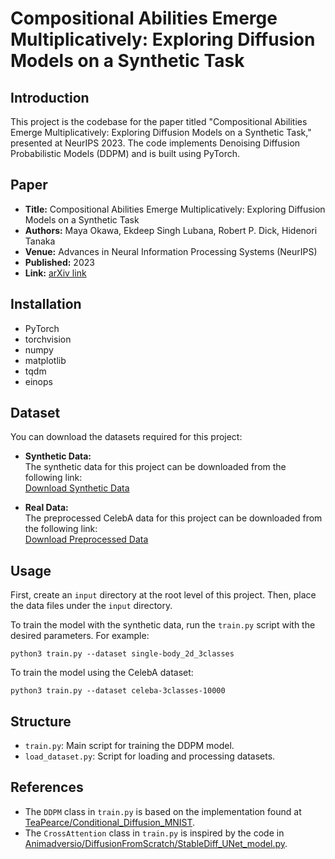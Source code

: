 # Compositional Abilities Emerge Multiplicatively: Exploring Diffusion Models on a Synthetic Task 

## Introduction
This project is the codebase for the paper titled "Compositional Abilities Emerge Multiplicatively: Exploring Diffusion Models on a Synthetic Task," presented at NeurIPS 2023. The code implements Denoising Diffusion Probabilistic Models (DDPM) and is built using PyTorch.

## Paper
- **Title:** Compositional Abilities Emerge Multiplicatively: Exploring Diffusion Models on a Synthetic Task 
- **Authors:** Maya Okawa, Ekdeep Singh Lubana, Robert P. Dick, Hidenori Tanaka 
- **Venue:** Advances in Neural Information Processing Systems (NeurIPS)
- **Published:** 2023 
- **Link:** [arXiv link](https://arxiv.org/abs/2310.09336)

## Installation
- PyTorch
- torchvision
- numpy
- matplotlib
- tqdm
- einops

## Dataset 

You can download the datasets required for this project: 

- **Synthetic Data:**  
  The synthetic data for this project can be downloaded from the following link:  
  [Download Synthetic Data](https://www.dropbox.com/scl/fi/6zzb5h4bly2gbignwn4yz/single-body_2d_3classes.zip?rlkey=0uizen48trsl6cm4oaui2ze41&dl=0)

- **Real Data:**  
  The preprocessed CelebA data for this project can be downloaded from the following link:  
  [Download Preprocessed Data](https://www.dropbox.com/scl/fi/j8vwioyhmecibqeglxlok/celeba-3classes-smiling-10000_100.zip?rlkey=grz1de7psug5tlm89h5l7w7ia&dl=0)


## Usage
First, create an `input` directory at the root level of this project. Then, place the data files under the `input` directory.

To train the model with the synthetic data, run the `train.py` script with the desired parameters. For example:

`python3 train.py --dataset single-body_2d_3classes`

To train the model using the CelebA dataset:

`python3 train.py --dataset celeba-3classes-10000`


## Structure
- `train.py`: Main script for training the DDPM model.
- `load_dataset.py`: Script for loading and processing datasets.


## References
- The `DDPM` class in `train.py` is based on the implementation found at [TeaPearce/Conditional_Diffusion_MNIST](https://github.com/TeaPearce/Conditional_Diffusion_MNIST/blob/main/script.py).
- The `CrossAttention` class in `train.py` is inspired by the code in [Animadversio/DiffusionFromScratch/StableDiff_UNet_model.py](https://github.com/Animadversio/DiffusionFromScratch/blob/master/StableDiff_UNet_model.py).


